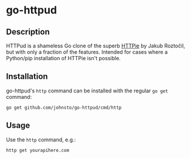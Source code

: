 # go-httpud

## Description

HTTPud is a shameless Go clone of the superb [HTTPie](https://github.com/jkbrzt/httpie)
by Jakub Roztočil, but with only a fraction of the features. Intended for 
cases where a Python/pip installation of HTTPie isn't possible.

## Installation

go-httpud's `http` command can be installed with the regular `go get` command:

    go get github.com/johnsto/go-httpud/cmd/http

## Usage

Use the `http` command, e.g.:

    http get yourapihere.com


